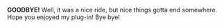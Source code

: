 
**GOODBYE!**
Well, it was a nice ride, but nice things gotta end somewhere. Hope you enjoyed my plug-in! 
Bye bye!
